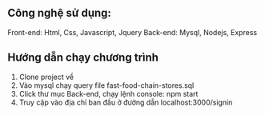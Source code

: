 ## Công nghệ sử dụng:
Front-end: Html, Css, Javascript, Jquery
Back-end: Mysql, Nodejs, Express

## Hướng dẫn chạy chương trình
1. Clone project về
2. Vào mysql chạy query file fast-food-chain-stores.sql
3. Click thư mục Back-end, chạy lệnh console: npm start
4. Truy cập vào địa chỉ ban đầu ở đường dẫn localhost:3000/signin
